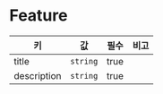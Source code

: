 # Feature

| 키 | 값 | 필수 | 비고 |
| --- | --- | --- | --- |
| title | `string` | true | |
| description | `string` | true | |
